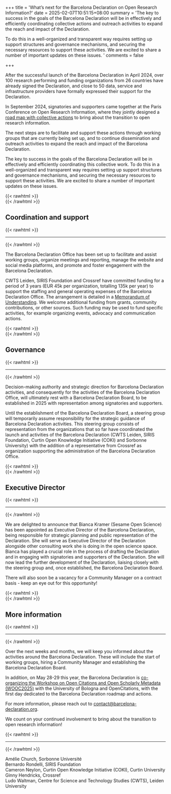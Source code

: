 +++
title = 'What’s next for the Barcelona Declaration on Open Research Information?'
date = 2025-02-07T10:51:15+08:00
summary = 'The key to success in the goals of the Barcelona Declaration will be in effectively and efficiently coordinating collective actions and outreach activities to expand the reach and impact of the Declaration. 

To do this in a well-organized and transparent way requires setting up support structures and governance mechanisms, and securing the necessary resources to support these activities. We are excited to share a number of important updates on these issues. 
'
comments = false

+++

After the successful launch of the Barcelona Declaration in April 2024, over 100 research performing and funding organizations from 26 countries have already signed the Declaration, and close to 50 data, service and infrastructure providers have formally expressed their support for the Declaration.

In September 2024, signatories and supporters came together at the Paris Conference on Open Research Information, where they jointly designed a [road map with collective actions](https://barcelona-declaration.org/roadmap/) to bring about the transition to open research information. 

The next steps are to facilitate and support these actions through working groups that are currently being set up, and to continue dissemination and outreach activities to expand the reach and impact of the Barcelona Declaration. 

The key to success in the goals of the Barcelona Declaration will be in effectively and efficiently coordinating this collective work. To do this in a well-organized and transparent way requires setting up support structures and governance mechanisms, and securing the necessary resources to support these activities. We are excited to share a number of important updates on these issues. 


{{< rawhtml >}}
</br>
{{< /rawhtml >}}
## Coordination and support
{{< rawhtml >}}
<hr class="small">
{{< /rawhtml >}}

The Barcelona Declaration Office has been set up to facilitate and assist working groups, organize meetings and reporting, manage the website and social media platforms, and promote and foster engagement with the Barcelona Declaration. 

CWTS Leiden, SIRIS Foundation and Crossref have committed funding for a period of 3 years (EUR 45k per organization, totalling 135k per year) to support the staffing and general operating expenses of the Barcelona Declaration Office. The arrangement is detailed in a [Memorandum of Understanding](https://doi.org/10.5281/zenodo.14831723). We welcome additional funding from grants, community contributions, or other sources. Such funding may be used to fund specific activities, for example organizing events, advocacy and communication actions.

{{< rawhtml >}}
</br>
{{< /rawhtml >}}
## Governance
{{< rawhtml >}}
<hr class="small">
{{< /rawhtml >}}

Decision-making authority and strategic direction for Barcelona Declaration activities, and consequently for the activities of the Barcelona Declaration Office, will ultimately rest with a Barcelona Declaration Board, to be established in 2025 with representation among signatories and supporters. 

Until the establishment of the Barcelona Declaration Board, a steering group will temporarily assume responsibility for the strategic guidance of Barcelona Declaration activities. This steering group consists of representation from the organizations that so far have coordinated the launch and activities of the Barcelona Declaration (CWTS Leiden, SIRIS Foundation, Curtin Open Knowledge Initiative (COKI) and Sorbonne University) with the addition of a representative from Crossref as organization supporting the administration of the Barcelona Declaration Office.

{{< rawhtml >}}
</br>
{{< /rawhtml >}}
## Executive Director
{{< rawhtml >}}
<hr class="small">
{{< /rawhtml >}}

We are delighted to announce that Bianca Kramer (Sesame Open Science) has been appointed as Executive Director of the Barcelona Declaration, being responsible for strategic planning and public representation of the Declaration. She will serve as Executive Director of the Declaration alongside other consulting work she is doing in the open science space. Bianca has played a crucial role in the process of drafting the Declaration and in engaging with signatories and supporters of the Declaration. She will now lead the further development of the Declaration, liaising closely with the steering group and, once established, the Barcelona Declaration Board.

There will also soon be a vacancy for a Community Manager on a contract basis - keep an eye out for this opportunity! 

{{< rawhtml >}}
</br>
{{< /rawhtml >}}
## More information
{{< rawhtml >}}
<hr class="small">
{{< /rawhtml >}}

Over the next weeks and months, we will keep you informed about the activities around the Barcelona Declaration. These will include the start of working groups, hiring a Community Manager and establishing the Barcelona Declaration Board. 

In addition, on May 28-29 this year, the Barcelona Declaration is [co-organizing the Workshop on Open Citations and Open Scholarly Metadata (WOOC2025)](/conference_2025_bologna/) with the University of Bologna and OpenCitations, with the first day dedicated to the Barcelona Declaration roadmap and actions. 

For more information, please reach out to [contact@barcelona-declaration.org](mailto:contact@barcelona-declaration.org).

We count on your continued involvement to bring about the transition to open research information! 


{{< rawhtml >}}
<hr class="small">
{{< /rawhtml >}}

Amélie Church, Sorbonne Université    
Bernardo Rondelli, SIRIS Foundation   
Cameron Neylon, Curtin Open Knowledge Initiative (COKI), Curtin University  
Ginny Hendricks, Crossref  
Ludo Waltman, Centre for Science and Technology Studies (CWTS), Leiden University

